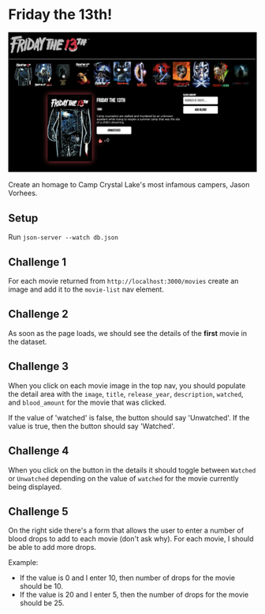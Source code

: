 # Friday the 13th!

![Finished project](./assets/finished-project.png)

Create an homage to Camp Crystal Lake's most infamous campers, Jason Vorhees.
## Setup
Run `json-server --watch db.json`

## Challenge 1
For each movie returned from `http://localhost:3000/movies` create an image and add it to the `movie-list` nav element.

## Challenge 2
As soon as the page loads, we should see the details of the **first** movie in the dataset.

## Challenge 3
When you click on each movie image in the top nav, you should populate the detail area with the `image`, `title`, `release_year`, `description`, `watched`, and `blood_amount` for the movie that was clicked.

If the value of 'watched' is false, the button should say 'Unwatched'. If the value is true, then the button should say 'Watched'.

## Challenge 4
When you click on the button in the details it should toggle between `Watched` or `Unwatched` depending on the value of `watched` for the movie currently being displayed.

## Challenge 5
On the right side there's a form that allows the user to enter a number of blood drops to add to each movie (don't ask why). For each movie, I should be able to add more drops. 

Example: 
- If the value is 0 and I enter 10, then number of drops for the movie should be 10.
- If the value is 20 and I enter 5, then the number of drops for the movie should be 25.
